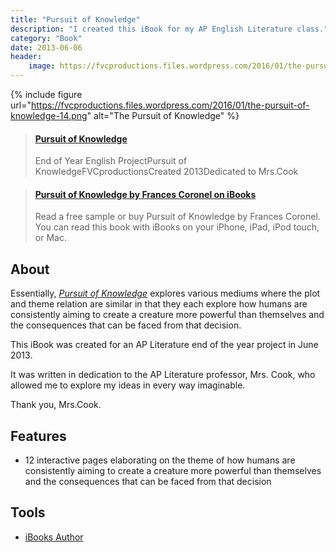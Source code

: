 ```yaml
---
title: "Pursuit of Knowledge"
description: "I created this iBook for my AP English Literature class."
category: "Book"
date: 2013-06-06
header:
    image: https://fvcproductions.files.wordpress.com/2016/01/the-pursuit-of-knowledge-18.png?w=246&h=179&zoom=2
---
```


{% include figure url="https://fvcproductions.files.wordpress.com/2016/01/the-pursuit-of-knowledge-14.png" alt="The Pursuit of Knowledge" %}

<blockquote class="embedly-card"><h4><a href="https://www.behance.net/gallery/17475593/Pursuit-of-Knowledge">Pursuit of Knowledge</a></h4><p>End of Year English ProjectPursuit of KnowledgeFVCproductionsCreated 2013Dedicated to Mrs.Cook</p></blockquote>

<blockquote class="embedly-card"><h4><a href="https://itunes.apple.com/us/book/pursuit-of-knowledge/id1073378182?ls=1&mt=11">Pursuit of Knowledge by Frances Coronel on iBooks</a></h4><p>Read a free sample or buy Pursuit of Knowledge by Frances Coronel. You can read this book with iBooks on your iPhone, iPad, iPod touch, or Mac.</p></blockquote>

## About

Essentially, [*Pursuit of Knowledge*](https://itunes.apple.com/us/book/pursuit-of-knowledge/id1073378182?ls=1&mt=11) explores various mediums where the plot and theme relation are similar in that they each explore how humans are consistently aiming to create a creature more powerful than themselves and the consequences that can be faced from that decision.

This iBook was created for an AP Literature end of the year project in June 2013.

It was written in dedication to the AP Literature professor, Mrs. Cook, who allowed me to explore my ideas in every way imaginable.

Thank you, Mrs.Cook.

## Features

- 12 interactive pages elaborating on the theme of how humans are consistently aiming to create a creature more powerful than themselves and the consequences that can be faced from that decision

## Tools

- [iBooks Author](https://www.apple.com/ibooks-author/)